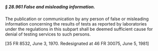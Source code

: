 ##### § 28.961 False and misleading information. #####

The publication or communication by any person of false or misleading information concerning the results of tests as reported by laboratories under the regulations in this subpart shall be deemed sufficient cause for denial of testing services to such persons.

[35 FR 8532, June 3, 1970. Redesignated at 46 FR 30075, June 5, 1981]